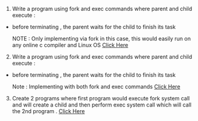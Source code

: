 1. Write a program using fork and exec commands where parent and child execute :
 - before terminating , the parent waits for the child to finish its task
     
      NOTE : Only implementing via fork in this case, this would easily run on any online c compiler and Linux OS
      [Click Here](fork_exec.c)

2. Write a program using fork and exec commands where parent and child execute :
 - before terminating , the parent waits for the child to finish its task

   Note : Implementing with both fork and exec commands
   [Click Here]()

3. Create 2 programs where first program would execute fork system call and will create a child and then perform exec system call which will call the 2nd program .
   [Click Here](fork_and_exec.c)

